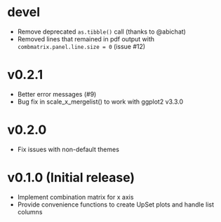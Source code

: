 # devel

* Remove deprecated `as.tibble()` call (thanks to @abichat)
* Removed lines that remained in pdf output with `combmatrix.panel.line.size = 0`
(issue #12)

# v0.2.1

* Better error messages (#9)
* Bug fix in scale_x_mergelist() to work with ggplot2 v3.3.0

# v0.2.0

* Fix issues with non-default themes


# v0.1.0 (Initial release)

* Implement combination matrix for x axis
* Provide convenience functions to create UpSet plots and handle
list columns
